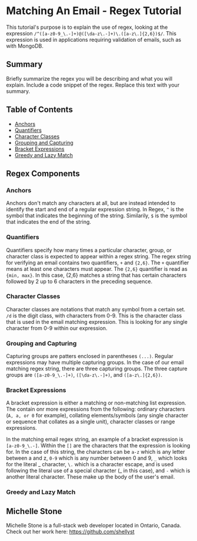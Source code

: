 # Matching An Email - Regex Tutorial

This tutorial's purpose is to explain the use of regex, looking at the expression `/^([a-z0-9_\.-]+)@([\da-z\.-]+)\.([a-z\.]{2,6})$/`. This expression is used in applications requiring validation of emails, such as with MongoDB.

## Summary

Briefly summarize the regex you will be describing and what you will explain. Include a code snippet of the regex. Replace this text with your summary.

## Table of Contents

- [Anchors](#anchors)
- [Quantifiers](#quantifiers)
- [Character Classes](#character-classes)
- [Grouping and Capturing](#grouping-and-capturing)
- [Bracket Expressions](#bracket-expressions)
- [Greedy and Lazy Match](#greedy-and-lazy-match)

## Regex Components

### Anchors

Anchors don't match any characters at all, but are instead intended to identify the start and end of a regular expression string. In Regex, `^` is the symbol that indicates the beginning of the string. Similarily, `$` is the symbol that indicates the end of the string.

### Quantifiers

Quantifiers specify how many times a particular character, group, or character class is expected to appear within a regex string. The regex string for verifying an email contains two quantifiers, `+` and `{2,6}`. The `+` quantifier means at least one characters must appear. The `{2,6}` quantifier is read as `{min, max}`. In this case, {2,6} matches a string that has certain characters followed by 2 up to 6 characters in the preceding sequence.

### Character Classes

Character classes are notations that match any symbol from a certain set. `/d` is the digit class, with characters from 0-9. This is the character class that is used in the email matching expression. This is looking for any single character from 0-9 within our expression.

### Grouping and Capturing

Capturing groups are patters enclosed in parentheses `(...)`. Regular expressions may have multiple capturing groups. In the case of our email matching regex string, there are three capturing groups. The three capture groups are `([a-z0-9_\.-]+)`, `([\da-z\.-]+)`, and `([a-z\.]{2,6})`.

### Bracket Expressions

A bracket expression is either a matching or non-matching list expression. The contain onr more expressions from the following: ordinary characters (`A, a, or 0` for example), collating elements/symbols (any single character or sequence that collates as a single unit), character classes or range expressions.

In the matching email regex string, an example of a bracket expression is `[a-z0-9_\.-]`. Within the `[]` are the characters that the expression is looking for. In the case of this string, the characters can be `a-z` which is any letter between a and z, `0-9` which is any number between 0 and 9, `_` which looks for the literal _ character, `\.` which is a character escape, and is used following the literal use of a special character (_ in this case), and `-` which is another literal character. These make up the body of the user's email.

### Greedy and Lazy Match

## Michelle Stone

Michelle Stone is a full-stack web developer located in Ontario, Canada. Check out her work here: https://github.com/shellyst
